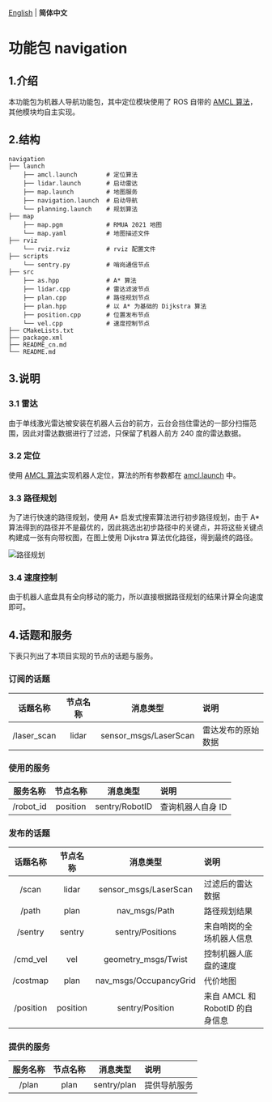 [English](README.md) | __简体中文__

# 功能包 navigation

## 1.介绍

本功能包为机器人导航功能包，其中定位模块使用了 ROS 自带的 [AMCL 算法](https://wiki.ros.org/amcl)，其他模块均自主实现。

## 2.结构

```
navigation
├── launch
    ├── amcl.launch        # 定位算法
    ├── lidar.launch       # 启动雷达
    ├── map.launch         # 地图服务
    ├── navigation.launch  # 启动导航
    └── planning.launch    # 规划算法
├── map
    ├── map.pgm            # RMUA 2021 地图
    └── map.yaml           # 地图描述文件
├── rviz
    └── rviz.rviz          # rviz 配置文件
├── scripts
    └── sentry.py          # 哨岗通信节点
├── src
    ├── as.hpp             # A* 算法
    ├── lidar.cpp          # 雷达滤波节点
    ├── plan.cpp           # 路径规划节点
    ├── plan.hpp           # 以 A* 为基础的 Dijkstra 算法
    ├── position.cpp       # 位置发布节点
    └── vel.cpp            # 速度控制节点
├── CMakeLists.txt
├── package.xml
├── README_cn.md
└── README.md
```

## 3.说明

### 3.1 雷达

由于单线激光雷达被安装在机器人云台的前方，云台会挡住雷达的一部分扫描范围，因此对雷达数据进行了过滤，只保留了机器人前方 240 度的雷达数据。

### 3.2 定位

使用 [AMCL 算法](https://wiki.ros.org/amcl)实现机器人定位，算法的所有参数都在 [amcl.launch](launch/amcl.launch) 中。

### 3.3 路径规划

为了进行快速的路径规划，使用 A* 启发式搜索算法进行初步路径规划，由于 A* 算法得到的路径并不是最优的，因此挑选出初步路径中的关键点，并将这些关键点构建成一张有向带权图，在图上使用 Dijkstra 算法优化路径，得到最终的路径。

![路径规划](../../images/navigation/planning.gif)

### 3.4 速度控制

由于机器人底盘具有全向移动的能力，所以直接根据路径规划的结果计算全向速度即可。

## 4.话题和服务

下表只列出了本项目实现的节点的话题与服务。

### 订阅的话题

| 话题名称           | 节点名称 | 消息类型               | 说明             |
|:-----------------:|:------:|:---------------------:|:----------------|
| /laser_scan       | lidar  | sensor_msgs/LaserScan | 雷达发布的原始数据 |

### 使用的服务

| 服务名称   | 节点名称  | 消息类型         | 说明            |
|:---------:|:--------:|:--------------:|:---------------|
| /robot_id | position | sentry/RobotID | 查询机器人自身 ID |

### 发布的话题

| 话题名称   | 节点名称   | 消息类型                | 说明                          |
|:---------:|:--------:|:----------------------:|:-----------------------------|
| /scan     | lidar    | sensor_msgs/LaserScan  | 过滤后的雷达数据                |
| /path     | plan     | nav_msgs/Path          | 路径规划结果                   |
| /sentry   | sentry   | sentry/Positions       | 来自哨岗的全场机器人信息         |
| /cmd_vel  | vel      | geometry_msgs/Twist    | 控制机器人底盘的速度             |
| /costmap  | plan     | nav_msgs/OccupancyGrid | 代价地图                       |
| /position | position | sentry/Position        | 来自 AMCL 和 RobotID 的自身信息 |

### 提供的服务

| 服务名称 | 节点名称 | 消息类型     | 说明        |
|:-------:|:------:|:-----------:|:-----------|
| /plan   | plan   | sentry/plan | 提供导航服务 |
